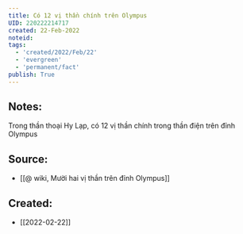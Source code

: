```yaml
---
title: Có 12 vị thần chính trên Olympus
UID: 220222214717
created: 22-Feb-2022
noteid:
tags:
  - 'created/2022/Feb/22'
  - 'evergreen'
  - 'permanent/fact'
publish: True
---
```

## Notes:
Trong thần thoại Hy Lạp, có 12 vị thần chính trong  thần điện trên đỉnh Olympus

## Source:
- [[@ wiki, Mười hai vị thần trên đỉnh Olympus]]




## Created:
- [[2022-02-22]]
